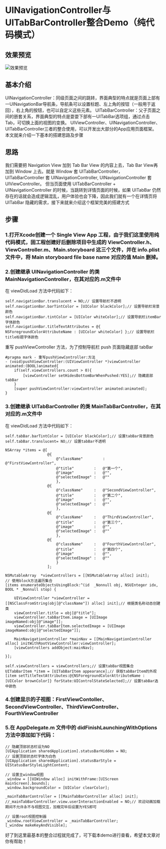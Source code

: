 # UINavigationController与UITabBarController整合Demo（纯代码模式）

## 效果预览
<img src="https://github.com/micyo202/YZNavTabBar/raw/master/20171020102449.gif" alt="效果预览" title="效果预览">

## 基本介绍
UINavigationController：同级页面之间的跳转，界面典型的特点就是页面上部有一UINavigationBar导航条，导航条可以设置标题、左上角的按钮（一般用于返回），右上角的按钮，也可以自定义这些元素。
UITabBarController：父子页面之间的嵌套关系，界面典型的特点是耍耍下部有一UITabBar选项组，通过点击Tab，可切换上面的视图的变换。
UIViewController、UINavigationController、UITabBarController三者的整合使用，可以开发出大部分的App应用页面框架。
本文就来介绍一下基本的搭建思路及步骤

## 思路
我们需要把 Navigation View 加到 Tab Bar View 的内容上去，Tab Bar View再加到 Window 上去。就是 Window 套 UITabBarController，UITabBarController 套 UINavigationController, UINavigationController 套 UIViewController。
但当页面使用 UITabBarController + UINavigationController 的时候，当跳转到详情页面的时候，如果 UITabBar 仍然存在的话就会造成逻辑混乱，用户体验也会下降，因此我们就有一个在详情页将 UITabBar 隐藏的需求，接下来就来介绍这个框架完美的搭建方式

## 步骤
### 1.打开Xcode创建一个 Single View App 工程，由于我们这里使用纯代码模式，固工程创建好后删除项目中生成的 ViewController.h、ViewController.m、Main.storyboard 这三个文件，并在 info.plist 文件中，将 Main storyboard file base name 对应的值 Main 删掉。

### 2.创建继承 UINavigationController 的类 MainNavigationController，在其对应的.m文件中

在 viewDidLoad 方法中代码如下：
```OC
self.navigationBar.translucent = NO;// 设置导航栏不透明
self.navigationBar.barTintColor = [UIColor blackColor];// 设置导航栏背景颜色
self.navigationBar.tintColor = [UIColor whiteColor];// 设置导航栏itemBar字体颜色
self.navigationBar.titleTextAttributes = @{ NSForegroundColorAttributeName : [UIColor whiteColor] };// 设置导航栏title标题字体颜色
```

重写 pushViewController 方法，为了控制导航栏 push 页面隐藏底部 tabBar
```OC
#pragma mark - 重写pushViewController:方法
- (void)pushViewController:(UIViewController *)viewController animated:(BOOL)animated{
    if(self.viewControllers.count > 0){
        [viewController setHidesBottomBarWhenPushed:YES];// 隐藏底部tabBar
    }
    [super pushViewController:viewController animated:animated];
}
```

### 3.创建继承 UITabBarController 的类 MainTabBarController，在其对应的.m文件中

在 viewDidLoad 方法中代码如下：
```OC
self.tabBar.barTintColor = [UIColor blackColor];// 设置tabBar背景颜色
self.tabBar.translucent= NO;// 设置tabBar不透明

NSArray *items = @[
                   @{
                       @"className"			:   @"FirstViewController",
                       @"title"         :   @"第一个",
                       @"image"         :   @"",
                       @"selectedImage"	:   @""
                       },
                   @{
                       @"className"     :   @"SecondViewController",
                       @"title"         :   @"第二个",
                       @"image"         :   @"",
                       @"selectedImage" :   @""
                       },
                   @{
                       @"className"     :   @"ThirdViewController",
                       @"title"         :   @"第三个",
                       @"image"         :   @"",
                       @"selectedImage" :   @""
                       },
                   @{
                       @"className"     :   @"FourthViewController",
                       @"title"         :   @"第四个",
                       @"image"         :   @"",
                       @"selectedImage" :   @""
                       }
                   ];

NSMutableArray  *viewControllers = [[NSMutableArray alloc] init];
// 使用block方法遍历集合
[items enumerateObjectsUsingBlock:^(id  _Nonnull obj, NSUInteger idx, BOOL * _Nonnull stop) {
    
    UIViewController *viewController = [[NSClassFromString(obj[@"className"]) alloc] init];// 根据类名称动态创建类
    viewController.title = obj[@"title"];
    viewController.tabBarItem.image = [UIImage imageNamed:obj[@"image"]];
    viewController.tabBarItem.selectedImage = [UIImage imageNamed:obj[@"selectedImage"]];
    
    MainNavigationController *mainNav = [[MainNavigationController alloc] initWithRootViewController:viewController];
    [viewControllers addObject:mainNav];
    
}];

self.viewControllers = viewControllers;// 设置tabBar视图集合
UITabBarItem *item = [UITabBarItem appearance];// 获取tabBarItem的外观
[item setTitleTextAttributes:@{NSForegroundColorAttributeName : [UIColor brownColor]} forState:UIControlStateSelected];// 设置tabBar选中颜色
```

### 4.创建显示的子视图：FirstViewContoller、SecondViewController、ThirdViewController、FourthViewController

### 5.在 AppDelegate.m 文件中的 didFinishLaunchingWithOptions 方法中添加如下代码：
```OC
// 隐藏顶部状态栏设为NO
[UIApplication sharedApplication].statusBarHidden = NO;
// 设置顶部状态栏字体为白色
[UIApplication sharedApplication].statusBarStyle = UIStatusBarStyleLightContent;

// 设置主window视图
_window = [[UIWindow alloc] initWithFrame:[UIScreen mainScreen].bounds];
_window.backgroundColor = [UIColor clearColor];

_mainTabBarController = [[MainTabBarController alloc] init];
//_mainTabBarController.view.userInteractionEnabled = NO;// 欢迎动画加载期间不允许永不与视图交互，加载完毕后设置为YES即可

// 设置root视图控制器
_window.rootViewController = _mainTabBarController;
[_window makeKeyAndVisible];
```
好了到这里最基本的整合过程就完成了，可下载本demo进行查看，希望本文章对你有帮助！
